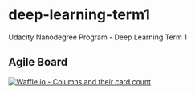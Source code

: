 # deep-learning-term1
Udacity Nanodegree Program - Deep Learning Term 1

## Agile Board
[![Waffle.io - Columns and their card count](https://badge.waffle.io/famunity/deep-learning-term1.svg?columns=all)](http://waffle.io/famunity/deep-learning-term1)

